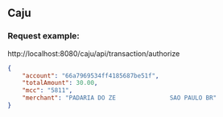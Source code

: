 ## Caju

### Request example:

http://localhost:8080/caju/api/transaction/authorize

```json
{
	"account": "66a7969534ff4185687be51f",
	"totalAmount": 30.00,
	"mcc": "5811",
	"merchant": "PADARIA DO ZE               SAO PAULO BR"
}
```

